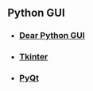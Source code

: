 ## Python GUI

- ### [Dear Python GUI](./DPG/) 

- ### [Tkinter](./tkinter) 

- ### [PyQt](./PyQt/) 

